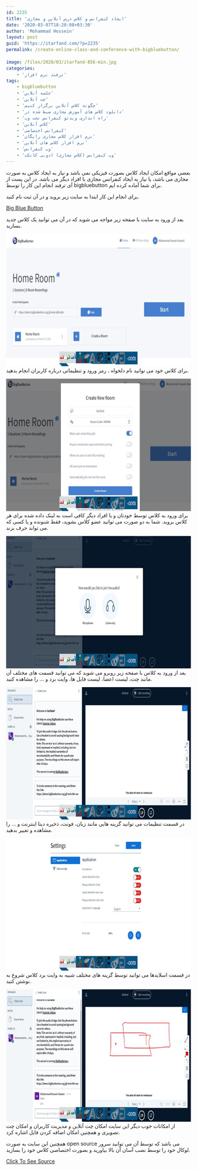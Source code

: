 ```yaml
---
id: 2235
title: 'ایجاد کنفرانس و کلاس درس آنلاین و مجازی'
date: '2020-03-07T18:20:08+03:30'
author: 'Mohammad Hossein'
layout: post
guid: 'https://itarfand.com/?p=2235'
permalink: /create-online-class-and-conference-with-bigbluebutton/

image: /files/2020/03/itarfand-856-min.jpg
categories:
    - 'ترفند نرم افزار'
tags:
    - bigbluebutton
    - 'جلسه آنلاین'
    - 'چت آنلاین'
    - 'چگونه کلاس آنلاین برگزار کنیم'
    - 'دانلود کلاس های آموزش مجازی ضبط شده در'
    - 'راه اندازی ویدئو کنفرانس تحت وب'
    - 'کلاس آنلاین'
    - 'کنفرانس اختصاصی'
    - 'نرم افزار کلاس مجازی رایگان'
    - 'نرم افزار کلاس های آنلاین'
    - 'وب کنفرانس'
    - 'وب کنفرانس (کلاس مجازی) ادوبی کانکت'
---
```


بعضی مواقع امکان ایجاد کلاس بصورت فیزیکی نمی باشد و نیاز به ایجاد کلاس به صورت مجازی می باشد، یا نیاز به ایجاد کنفرانس مجازی با افراد دیگر می باشد. در این پست از آی ترفند انجام این کار را توسط bigbluebutton برای شما آماده کرده ایم.

برای انجام این کار ابتدا به سایت زیر بروید و در آن ثبت نام کنید.

[Big Blue Button](https://bigbluebutton.org/)

بعد از ورود به سایت با صفحه زیر مواجه می شوید که در آن می توانید یک کلاس جدید بسازید.

![mhkarami97](/files/2020/03/itarfand-850-min.jpg)
برای کلاس خود می توانید نام دلخواه ، رمز ورود و تنظیماتی درباره کاربران انجام بدهید.

![mhkarami97](/files/2020/03/itarfand-851-min.jpg)
برای ورود به کلاس توسط خودتان و یا افراد دیگر کافی است به لینک داده شده برای هر کلاس بروید. شما به دو صورت می توانید عضو کلاس بشوید، فقط شنونده و یا کسی که می تواند حرف بزند.

![mhkarami97](/files/2020/03/itarfand-852-min.jpg)
بعد از ورود به کلاس با صفحه زیر روبرو می شوید که می توانید قسمت های مختلف آن مانند چت، لیست اعضا، لیست فایل ها، وایت برد و … را مشاهده کنید.

![mhkarami97](/files/2020/03/itarfand-853-min.jpg)
در قسمت تنظیمات می توانید گزینه هایی مانند زبان، فونت، ذخیره دیتا اینترنت و … را مشاهده و تغییر بدهید.

![mhkarami97](/files/2020/03/itarfand-854-min.jpg)
در قسمت اسلایدها می توانید توسط گزینه های مختلف شبیه به وایت برد کلاس شروع به نوشتن کنید.

![mhkarami97](/files/2020/03/itarfand-855-min.jpg)
از امکانات خوب دیگر این سایت امکان چت آنلاین و مدیریت کاربران و امکان چت تصویری و همچنین امکان اضافه کردن فایل اشاره کرد.

همچنین این سایت به صورت open source می باشد که توسط آن می توانید سرور لوکال خود را توسط نصب آسان آن بالا بیاورید و بصورت اختصاصی کلاس خود را بسازید.

[Click To See Source](https://github.com/bigbluebutton/bigbluebutton)